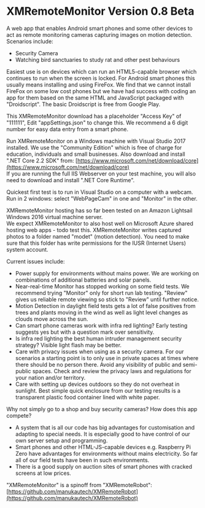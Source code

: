 # XMRemoteMonitor Version 0.8 Beta
A web app that enables Android smart phones and some other devices to act as remote monitoring cameras capturing images on motion detection.
Scenarios include:
- Security Camera
- Watching bird sanctuaries to study rat and other pest behaviours

Easiest use is on devices which can run an HTML5-capable browser which continues to run when the screen is locked. For Android smart phones this usually means installing and using FireFox. We find that we cannot install FireFox on some low cost phones but we have had success with coding an app for them based on the same HTML and JavaScript packaged with "Droidscript". The basic Droidscript is free from Google Play.

This XMRemoteMonitor download has a placeholder "Access Key" of "111111",
Edit "appSettings.json" to change this. 
We recommend a 6 digit number for easy data entry from a smart phone.

Run XMRemoteMonitor on a Windows machine with Visual Studio 2017 installed. We use the "Community Edition" which is free of charge for education, individuals and small businesses. Also download and install ".NET Core 2.2 SDK" from:
[https://www.microsoft.com/net/download/core](https://www.microsoft.com/net/download/core)  
If you are running the full IIS Webserver on your test machine, you will also need to download and install ".NET Core Runtime".  

Quickest first test is to run in Visual Studio on a computer with a webcam. Run in 2 windows: select "WebPageCam" in one and "Monitor" in the other.

XMRemoteMonitor hosting has so far been tested on an Amazon Lightsail Windows 2016 virtual machine server.  
We expect XMRemoteMonitor to also host well on Microsoft Azure shared hosting web apps - todo test this.
XMRemoteMonitor writes captured photos to a folder named "modet" (motion detection). You need to make sure that this folder has write permissions for the IUSR (Internet Users) system account.

Current issues include:  
- Power supply for environments without mains power. We are working on combinations of additional batteries and solar panels.
- Near-real-time Monitor has stopped working on some field tests.  We recommend trying "Monitor" only for short run lab testing.  "Review" gives us reliable remote viewing so stick to "Review" until further notice.  
- Motion Detection in daylight field tests gets a lot of false positives from trees and plants moving in the wind as well as light level changes as clouds move across the sun.  
- Can smart phone cameras work with infra red lighting? Early testing suggests yes but with a question mark over sensitivity.
- Is infra red lighting the best human intruder management security strategy? Visible light flash may be better.
- Care with privacy issues when using as a security camera. For our scenarios a starting point is to only use in private spaces at times where there should be no person there. Avoid any visibility of public and semi-public spaces. Check and review the privacy laws and regulations for your nation and/or territory.  
- Care with setting up devices outdoors so they do not overheat in sunlight. Best simple quick enclosure from our testing results is a transparent plastic food container lined with white paper.  

Why not simply go to a shop and buy security cameras? How does this app compete?
- A system that is all our code has big advantages for customisation and adapting to special needs. It is especially good to have control of our own server setup and programming.
- Smart phones and other HTML-JS-capable devices e.g. Raspberry Pi Zero have advantages for environments without mains electricity. So far all of our field tests have been in such environments.
- There is a good supply on auction sites of smart phones with cracked screens at low prices.  

"XMRemoteMonitor" is a spinoff from "XMRemoteRobot":  
[https://github.com/manukautech/XMRemoteRobot](https://github.com/manukautech/XMRemoteRobot)








 
